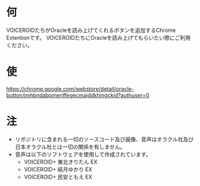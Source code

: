 # 何
VOICEROIDたちがOracleを読み上げてくれるボタンを追加するChrome Extentionです。
VOICEROIDたちにOracleを読み上げてもらいたい際にご利用ください。

# 使
https://chrome.google.com/webstore/detail/oracle-button/jmhbndabpmenffegecmajddkhingckid?authuser=0

# 注
- リポジトリに含まれる一切のソースコード及び画像、音声はオラクル社及び日本オラクル社とは一切の関係を有しません。
- 音声は以下のソフトウェアを使用して作成されています。
  - VOICEROID+ 東北きりたん EX
  - VOICEROID+ 結月ゆかり EX
  - VOICEROID+ 民安ともえ EX
